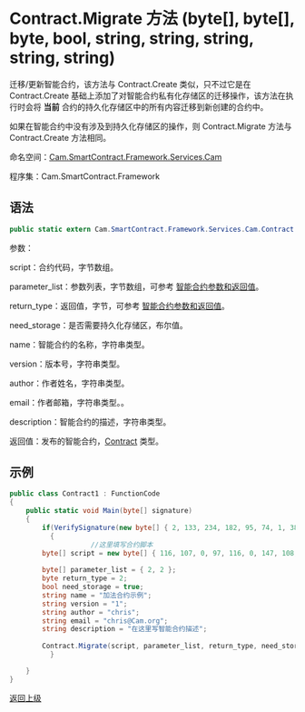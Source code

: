 # Contract.Migrate 方法 (byte[], byte[], byte, bool, string, string, string, string, string)

迁移/更新智能合约，该方法与 Contract.Create 类似，只不过它是在 Contract.Create 基础上添加了对智能合约私有化存储区的迁移操作，该方法在执行时会将 **当前** 合约的持久化存储区中的所有内容迁移到新创建的合约中。

如果在智能合约中没有涉及到持久化存储区的操作，则 Contract.Migrate 方法与 Contract.Create 方法相同。

命名空间：[Cam.SmartContract.Framework.Services.Cam](../../Cam.md)

程序集：Cam.SmartContract.Framework

## 语法

```c#
public static extern Cam.SmartContract.Framework.Services.Cam.Contract Migrate(byte[] script, byte[] parameter_list, byte return_type, bool need_storage, string name, string version, string author, string email, string description)
```

参数：

script：合约代码，字节数组。

parameter_list：参数列表，字节数组，可参考 [智能合约参数和返回值](../../../../tutorial/Parameter.md)。

return_type：返回值，字节，可参考 [智能合约参数和返回值](../../../../tutorial/Parameter.md)。

need_storage：是否需要持久化存储区，布尔值。

name：智能合约的名称，字符串类型。

version：版本号，字符串类型。

author：作者姓名，字符串类型。

email：作者邮箱，字符串类型。。

description：智能合约的描述，字符串类型。

返回值：发布的智能合约，[Contract](../Contract.md) 类型。

## 示例

```c#
public class Contract1 : FunctionCode
{
    public static void Main(byte[] signature)
    {
        if(VerifySignature(new byte[] { 2, 133, 234, 182, 95, 74, 1, 38, 228, 184, 91, 78, 93, 139, 126, 48, 58, 255, 126, 251, 54, 13, 89, 95, 46, 49, 137, 187, 144, 72, 122, 213, 170 }, signature))
          {
                    //这里填写合约脚本
        byte[] script = new byte[] { 116, 107, 0, 97, 116, 0, 147, 108, 118, 107, 148, 121, 116, 81, 147, 108, 118, 107, 148, 121, 147, 116, 0, 148, 140, 108, 118, 107, 148, 114, 117, 98, 3, 0, 116, 0, 148, 140, 108, 118, 107, 148, 121, 97, 116, 140, 108, 118, 107, 148, 109, 116, 108, 118, 140, 107, 148, 109, 116, 108, 118, 140, 107, 148, 109, 108, 117, 102 }; 
      
        byte[] parameter_list = { 2, 2 };
        byte return_type = 2;
        bool need_storage = true;
        string name = "加法合约示例";
        string version = "1";
        string author = "chris";
        string email = "chris@Cam.org";
        string description = "在这里写智能合约描述";
      
        Contract.Migrate(script, parameter_list, return_type, need_storage, name, version, author, email, description);
          }

    }
}
```



[返回上级](../Contract.md)
